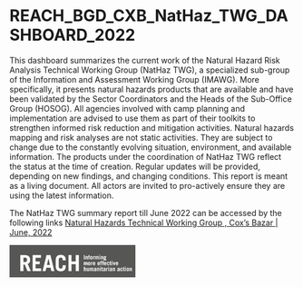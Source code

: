 # REACH_BGD_CXB_NatHaz_TWG_DASHBOARD_2022
This dashboard summarizes the current work of the Natural Hazard Risk Analysis Technical Working Group (NatHaz TWG), a specialized sub-group of the Information and Assessment Working Group (IMAWG). More specifically, it presents natural hazards products that are available and have been validated by the Sector Coordinators and the Heads of the Sub-Office Group (HOSOG).  All agencies involved with camp planning and implementation are advised to use them as part of their toolkits to strengthen informed risk reduction and mitigation activities. Natural hazards mapping and risk analyses are not static activities. They are subject to change due to the constantly evolving situation, environment, and available information. The products under the coordination of NatHaz TWG reflect the status at the time of creation. Regular updates will be provided, depending on new findings, and changing conditions. This report is meant as a living document. All actors are invited to pro-actively ensure they are using the latest information.

The NatHaz TWG summary report till June 2022 can be accessed by the following links [Natural Hazards Technical Working Group , Cox’s Bazar | June, 2022](https://www.impact-repository.org/document/reach/d5a0cddf/NatHaz_TWG_Summary_Report__v14.pdf)

![REACH](www//REACH.png)

